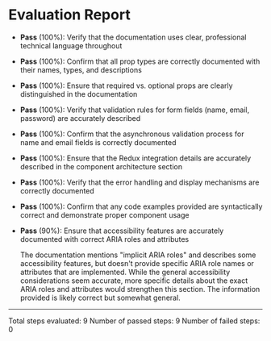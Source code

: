 # Evaluation Report

- **Pass** (100%): Verify that the documentation uses clear, professional technical language throughout
- **Pass** (100%): Confirm that all prop types are correctly documented with their names, types, and descriptions
- **Pass** (100%): Ensure that required vs. optional props are clearly distinguished in the documentation
- **Pass** (100%): Verify that validation rules for form fields (name, email, password) are accurately described
- **Pass** (100%): Confirm that the asynchronous validation process for name and email fields is correctly documented
- **Pass** (100%): Ensure that the Redux integration details are accurately described in the component architecture section
- **Pass** (100%): Verify that the error handling and display mechanisms are correctly documented
- **Pass** (100%): Confirm that any code examples provided are syntactically correct and demonstrate proper component usage
- **Pass** (90%): Ensure that accessibility features are accurately documented with correct ARIA roles and attributes

    The documentation mentions "implicit ARIA roles" and describes some accessibility features, but doesn't provide specific ARIA role names or attributes that are implemented. While the general accessibility considerations seem accurate, more specific details about the exact ARIA roles and attributes would strengthen this section. The information provided is likely correct but somewhat general.

---

Total steps evaluated: 9
Number of passed steps: 9
Number of failed steps: 0